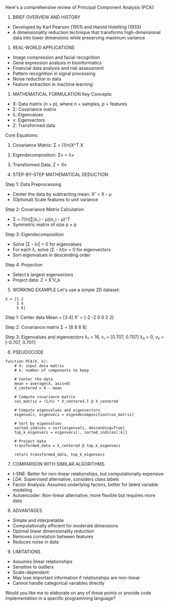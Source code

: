 Here's a comprehensive review of Principal Component Analysis (PCA):

1. BRIEF OVERVIEW AND HISTORY
- Developed by Karl Pearson (1901) and Harold Hotelling (1933)
- A dimensionality reduction technique that transforms high-dimensional data into lower dimensions while preserving maximum variance

1. REAL-WORLD APPLICATIONS
- Image compression and facial recognition
- Gene expression analysis in bioinformatics
- Financial data analysis and risk assessment
- Pattern recognition in signal processing
- Noise reduction in data
- Feature extraction in machine learning

1. MATHEMATICAL FORMULATION
Key Concepts:
- X: Data matrix (n × p), where n = samples, p = features
- Σ: Covariance matrix
- λ: Eigenvalues
- v: Eigenvectors
- Z: Transformed data

Core Equations:
1. Covariance Matrix: Σ = (1/n)X^T X
2. Eigendecomposition: Σv = λv
3. Transformed Data: Z = Xv

4. STEP-BY-STEP MATHEMATICAL DEDUCTION

Step 1: Data Preprocessing
- Center the data by subtracting mean: X' = X - μ
- (Optional) Scale features to unit variance

Step 2: Covariance Matrix Calculation
- Σ = (1/n)∑(x_i - μ)(x_i - μ)^T
- Symmetric matrix of size p × p

Step 3: Eigendecomposition
- Solve |Σ - λI| = 0 for eigenvalues
- For each λ, solve (Σ - λI)v = 0 for eigenvectors
- Sort eigenvalues in descending order

Step 4: Projection
- Select k largest eigenvectors
- Project data: Z = X'V_k

5. WORKING EXAMPLE
Let's use a simple 2D dataset:
```
X = [1 2
     3 4
     5 6]
```

Step 1: Center data
Mean = [3 4]
X' = [-2 -2
       0  0
       2  2]

Step 2: Covariance matrix
Σ = [8  8
     8  8]

Step 3: Eigenvalues and eigenvectors
λ₁ = 16, v₁ = [0.707, 0.707]
λ₂ = 0,  v₂ = [-0.707, 0.707]

6. PSEUDOCODE
```
function PCA(X, k):
    # X: input data matrix
    # k: number of components to keep
    
    # Center the data
    mean = average(X, axis=0)
    X_centered = X - mean
    
    # Compute covariance matrix
    cov_matrix = (1/n) * X_centered.T @ X_centered
    
    # Compute eigenvalues and eigenvectors
    eigenvals, eigenvecs = eigendecomposition(cov_matrix)
    
    # Sort by eigenvalues
    sorted_indices = sort(eigenvals, descending=True)
    top_k_eigenvecs = eigenvecs[:, sorted_indices[:k]]
    
    # Project data
    transformed_data = X_centered @ top_k_eigenvecs
    
    return transformed_data, top_k_eigenvecs
```

7. COMPARISON WITH SIMILAR ALGORITHMS
- t-SNE: Better for non-linear relationships, but computationally expensive
- LDA: Supervised alternative, considers class labels
- Factor Analysis: Assumes underlying factors, better for latent variable modeling
- Autoencoder: Non-linear alternative, more flexible but requires more data

8. ADVANTAGES
- Simple and interpretable
- Computationally efficient for moderate dimensions
- Optimal linear dimensionality reduction
- Removes correlation between features
- Reduces noise in data

9. LIMITATIONS
- Assumes linear relationships
- Sensitive to outliers
- Scale-dependent
- May lose important information if relationships are non-linear
- Cannot handle categorical variables directly

Would you like me to elaborate on any of these points or provide code implementation in a specific programming language?